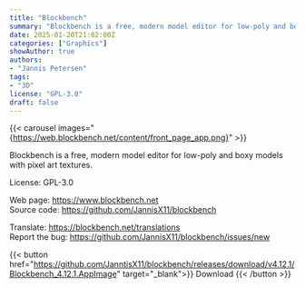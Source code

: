 ```yaml
---
title: "Blockbench"
summary: "Blockbench is a free, modern model editor for low-poly and boxy models with pixel art textures"
date: 2025-01-20T21:02:00Z
categories: ["Graphics"]
showAuthor: true
authors:
- "Jannis Petersen"
tags: 
- "3D"
license: "GPL-3.0"
draft: false
---
```


{{< carousel images="{https://web.blockbench.net/content/front_page_app.png}" >}}

Blockbench is a free, modern model editor for low-poly and boxy models with pixel art textures.

License: GPL-3.0

Web page: <https://www.blockbench.net>  
Source code: <https://github.com/JannisX11/blockbench>

Translate: <https://blockbench.net/translations>  
Report the bug: <https://github.com/JannisX11/blockbench/issues/new>  

{{< button href="https://github.com/JanntisX11/blockbench/releases/download/v4.12.1/Blockbench_4.12.1.AppImage" target="_blank">}}
Download
{{< /button >}}